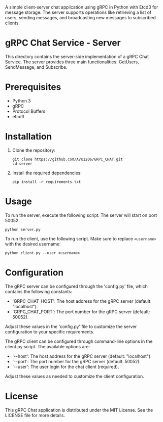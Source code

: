 A simple client-server chat application using gRPC in Python with Etcd3 for message storage. The server supports operations like retrieving a list of users, sending messages, and broadcasting new messages to subscribed clients.

# gRPC Chat Service - Server

This directory contains the server-side implementation of a gRPC Chat Service. The server provides three main functionalities: GetUsers, SendMessage, and Subscribe.

# Prerequisites

- Python 3
- gRPC
- Protocol Buffers
- etcd3

# Installation

1. Clone the repository:

    ```
    git clone https://github.com/AVK1206/GRPC_CHAT.git
    cd server
    ```

2. Install the required dependencies:

    ```
    pip install -r requirements.txt
    ```

# Usage

To run the server, execute the following script. The server will start on port 50052.

```
python server.py
```

To run the client, use the following script. Make sure to replace `<username>` with the desired username:
```
python client.py --user <username>
```

# Configuration

The gRPC server can be configured through the 'config.py' file, which contains the following constants:

- 'GRPC_CHAT_HOST': The host address for the gRPC server (default: "localhost").
- 'GRPC_CHAT_PORT': The port number for the gRPC server (default: 50052).

Adjust these values in the 'config.py' file to customize the server configuration to your specific requirements.

The gRPC client can be configured through command-line options in the client.py script. The available options are:

- '--host': The host address for the gRPC server (default: "localhost").
- '--port': The port number for the gRPC server (default: 50052).
- '--user': The user login for the chat client (required).

Adjust these values as needed to customize the client configuration.

# License
This gRPC Chat application is distributed under the MIT License. See the LICENSE file for more details.

